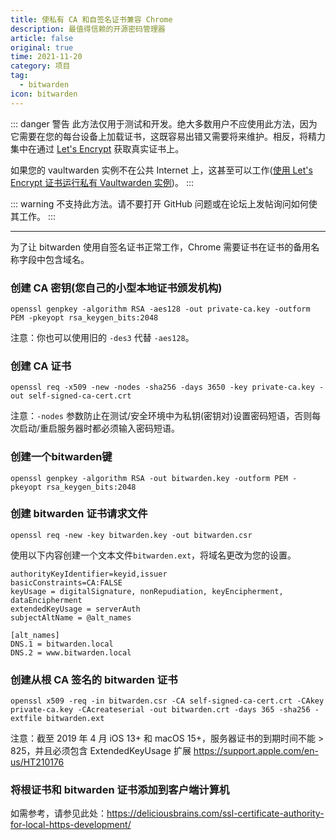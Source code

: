 ```yaml
---
title: 使私有 CA 和自签名证书兼容 Chrome
description: 最值得信赖的开源密码管理器 
article: false
original: true
time: 2021-11-20
category: 项目
tag:
  - bitwarden
icon: bitwarden
---
```


::: danger 警告
此方法仅用于测试和开发。绝大多数用户不应使用此方法，因为它需要在您的每台设备上加载证书，这既容易出错又需要将来维护。相反，将精力集中在通过 [Let's Encrypt](https://letsencrypt.org/getting-started/) 获取真实证书上。

如果您的 vaultwarden 实例不在公共 Internet 上，这甚至可以工作([使用 Let's Encrypt 证书运行私有 Vaultwarden 实例](../Deployment/Running-a-private-vaultwarden-instance-with-Let's-Encrypt-certs))。
:::

::: warning
不支持此方法。请不要打开 GitHub 问题或在论坛上发帖询问如何使其工作。
:::

---

为了让 bitwarden 使用自签名证书正常工作，Chrome 需要证书在证书的备用名称字段中包含域名。

### 创建 CA 密钥(您自己的小型本地证书颁发机构)

```
openssl genpkey -algorithm RSA -aes128 -out private-ca.key -outform PEM -pkeyopt rsa_keygen_bits:2048
```

注意：你也可以使用旧的 `-des3` 代替 `-aes128`。

### 创建 CA 证书

```
openssl req -x509 -new -nodes -sha256 -days 3650 -key private-ca.key -out self-signed-ca-cert.crt
```

注意：`-nodes` 参数防止在测试/安全环境中为私钥(密钥对)设置密码短语，否则每次启动/重启服务器时都必须输入密码短语。

### 创建一个bitwarden键

```
openssl genpkey -algorithm RSA -out bitwarden.key -outform PEM -pkeyopt rsa_keygen_bits:2048
```

### 创建 bitwarden 证书请求文件

```
openssl req -new -key bitwarden.key -out bitwarden.csr
```

使用以下内容创建一个文本文件`bitwarden.ext`，将域名更改为您的设置。

```
authorityKeyIdentifier=keyid,issuer
basicConstraints=CA:FALSE
keyUsage = digitalSignature, nonRepudiation, keyEncipherment, dataEncipherment
extendedKeyUsage = serverAuth
subjectAltName = @alt_names

[alt_names]
DNS.1 = bitwarden.local
DNS.2 = www.bitwarden.local
```

### 创建从根 CA 签名的 bitwarden 证书

```
openssl x509 -req -in bitwarden.csr -CA self-signed-ca-cert.crt -CAkey private-ca.key -CAcreateserial -out bitwarden.crt -days 365 -sha256 -extfile bitwarden.ext
```

注意：截至 2019 年 4 月 iOS 13+ 和 macOS 15+，服务器证书的到期时间不能 > 825，并且必须包含 ExtendedKeyUsage 扩展 <https://support.apple.com/en-us/HT210176>

### 将根证书和 bitwarden 证书添加到客户端计算机

如需参考，请参见此处：<https://deliciousbrains.com/ssl-certificate-authority-for-local-https-development/>
